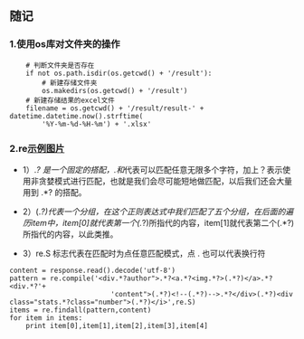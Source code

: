 ## 随记
### 1.使用os库对文件夹的操作
```
    # 判断文件夹是否存在
    if not os.path.isdir(os.getcwd() + '/result'):
        # 新建存储文件夹
        os.makedirs(os.getcwd() + '/result')
    # 新建存储结果的excel文件
    filename = os.getcwd() + '/result/result-' + datetime.datetime.now().strftime(
        '%Y-%m-%d-%H-%m') + '.xlsx'
```
### 2.re[示例图片](https://qiniu.cuiqingcai.com/wp-content/uploads/2015/02/20150802154147.jpg)
- 1）.*? 是一个固定的搭配，.和*代表可以匹配任意无限多个字符，加上？表示使用非贪婪模式进行匹配，也就是我们会尽可能短地做匹配，以后我们还会大量用到 .*? 的搭配。

- 2）(.*?)代表一个分组，在这个正则表达式中我们匹配了五个分组，在后面的遍历item中，item[0]就代表第一个(.*?)所指代的内容，item[1]就代表第二个(.*?)所指代的内容，以此类推。

- 3）re.S 标志代表在匹配时为点任意匹配模式，点 . 也可以代表换行符
``` 
content = response.read().decode('utf-8')
pattern = re.compile('<div.*?author">.*?<a.*?<img.*?>(.*?)</a>.*?<div.*?'+
                         'content">(.*?)<!--(.*?)-->.*?</div>(.*?)<div class="stats.*?class="number">(.*?)</i>',re.S)
items = re.findall(pattern,content)
for item in items:
    print item[0],item[1],item[2],item[3],item[4]

```